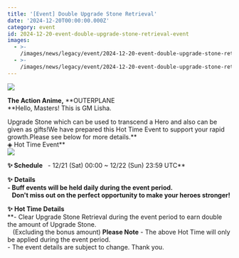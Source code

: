```yaml
---
title: '[Event] Double Upgrade Stone Retrieval'
date: '2024-12-20T00:00:00.000Z'
category: event
id: 2024-12-20-event-double-upgrade-stone-retrieval-event
images:
  - >-
    /images/news/legacy/event/2024-12-20-event-double-upgrade-stone-retrieval-event/5d12d8b92faa4955bfff6e390cbb5ba9.webp
  - >-
    /images/news/legacy/event/2024-12-20-event-double-upgrade-stone-retrieval-event/377ff2c70a8149b5846ea2ee40bb9559.webp
---
```


![](/images/news/legacy/event/2024-12-20-event-double-upgrade-stone-retrieval-event/5d12d8b92faa4955bfff6e390cbb5ba9.webp)  

**The Action Anime,** **OUTERPLANE  
**Hello, Masters! This is GM Lisha.  
  
Upgrade Stone which can be used to transcend a Hero and also can be given as gifts!We have prepared this Hot Time Event to support your rapid growth.Please see below for more details.**  
◈ Hot Time Event**  
![](/images/news/legacy/event/2024-12-20-event-double-upgrade-stone-retrieval-event/377ff2c70a8149b5846ea2ee40bb9559.webp)  
  

****✨** **Schedule****   - 12/21 (Sat) 00:00 ~ 12/22 (Sun) 23:59 UTC**  
  
**✨** **Details**  
**\- Buff events will be held daily during the event period.  
   Don't miss out on the perfect opportunity to make your heroes stronger!**  
  
**✨** **Hot Time Details**  
**\- Clear Upgrade Stone Retrieval during the event period to earn double the amount of Upgrade Stone.  
   (Excluding the bonus amount) **Please Note** \- The above Hot Time will only be applied during the event period.  
\- The event details are subject to change. Thank you.
